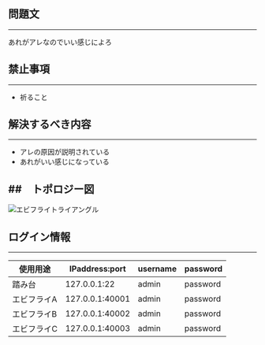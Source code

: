 ## 問題文
---
あれがアレなのでいい感じによろ

## 禁止事項
---
- 祈ること

## 解決するべき内容
---
- アレの原因が説明されている
- あれがいい感じになっている

##　トポロジー図
---
![エビフライトライアングル](http://i.imgur.com/Jjwsc.jpg "サンプル")

## ログイン情報
---
| 使用用途 |  IPaddress:port  |  username  | password |
| ---- | ---- | ---- | ---- |
| 踏み台 |  127.0.0.1:22  |  admin  | password |
| エビフライA |  127.0.0.1:40001  |  admin  | password |
| エビフライB |  127.0.0.1:40002  |  admin  | password |
| エビフライC |  127.0.0.1:40003  |  admin  | password |